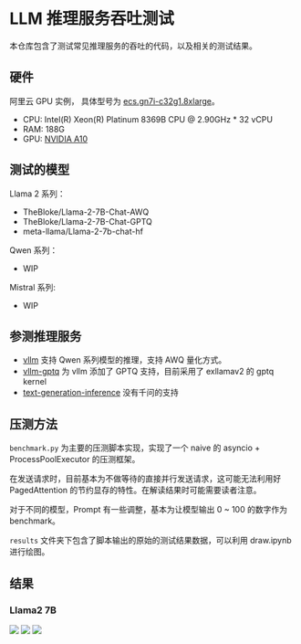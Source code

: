 # LLM 推理服务吞吐测试

本仓库包含了测试常见推理服务的吞吐的代码，以及相关的测试结果。

## 硬件

阿里云 GPU 实例， 具体型号为 [ecs.gn7i-c32g1.8xlarge](https://help.aliyun.com/zh/ecs/user-guide/overview-of-instance-families#title-0xr-tb2-8ac)。

* CPU: Intel(R) Xeon(R) Platinum 8369B CPU @ 2.90GHz * 32 vCPU
* RAM: 188G
* GPU: [NVIDIA A10](https://www.techpowerup.com/gpu-specs/a10-pcie.c3793)

## 测试的模型

Llama 2 系列：
* TheBloke/Llama-2-7B-Chat-AWQ
* TheBloke/Llama-2-7B-Chat-GPTQ
* meta-llama/Llama-2-7b-chat-hf

Qwen 系列：
* WIP

Mistral 系列:
* WIP

## 参测推理服务

*   [vllm](https://github.com/vllm-project/vllm)
    支持 Qwen 系列模型的推理，支持 AWQ 量化方式。
*   [vllm-gptq](https://github.com/chu-tianxiang/vllm-gptq/)
    为 vllm 添加了 GPTQ 支持，目前采用了 exllamav2 的 gptq kernel
*   [text-generation-inference](https://github.com/huggingface/text-generation-inference)
    没有千问的支持

## 压测方法

`benchmark.py` 为主要的压测脚本实现，实现了一个 naive 的 asyncio + ProcessPoolExecutor 的压测框架。

在发送请求时，目前基本为不做等待的直接并行发送请求，这可能无法利用好 PagedAttention 的节约显存的特性。在解读结果时可能需要读者注意。

对于不同的模型，Prompt 有一些调整，基本为让模型输出 0 ~ 100 的数字作为 benchmark。

`results` 文件夹下包含了脚本输出的原始的测试结果数据，可以利用 draw.ipynb 进行绘图。

## 结果

### Llama2 7B

![](images/llama2-7b-throughput.png)
![](images/llama2-7b-first-token-lat.png)
![](images/llama2-7b-avglat.png)